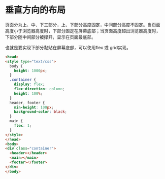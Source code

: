 # 垂直方向的布局
页面分为上、中、下三部分，上、下部分高度固定，中间部分高度不固定。当页面高度小于浏览器高度时，下部分固定在屏幕底部；当页面高度超出浏览器高度时，下部分随中间部分被撑开，显示在页面最底部。

也就是要实现下部分黏贴在屏幕底部，可以使用flex 或 grid实现。

```html
<head>
<style type="text/css">
  body {
    height: 1000px;
  }
  .container {
    display: flex;
    flex-direction: column;
    height: 100%;  
  }
  header, footer {
    min-height: 100px;
    background-color: black; 
  }
  main {
    flex: 1;
  }
</style>
</head>
<body>
<div class="container">
  <header></header>
  <main></main>
  <footer></footer>
</div>
</body>
```